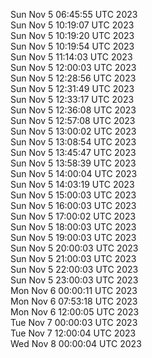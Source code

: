 Sun Nov  5 06:45:55 UTC 2023 <br/>
Sun Nov  5 10:19:07 UTC 2023 <br/>
Sun Nov  5 10:19:20 UTC 2023 <br/>
Sun Nov  5 10:19:54 UTC 2023 <br/>
Sun Nov  5 11:14:03 UTC 2023 <br/>
Sun Nov  5 12:00:03 UTC 2023 <br/>
Sun Nov  5 12:28:56 UTC 2023 <br/>
Sun Nov  5 12:31:49 UTC 2023 <br/>
Sun Nov  5 12:33:17 UTC 2023 <br/>
Sun Nov  5 12:36:08 UTC 2023 <br/>
Sun Nov  5 12:57:08 UTC 2023 <br/>
Sun Nov  5 13:00:02 UTC 2023 <br/>
Sun Nov  5 13:08:54 UTC 2023 <br/>
Sun Nov  5 13:45:47 UTC 2023 <br/>
Sun Nov  5 13:58:39 UTC 2023 <br/>
Sun Nov  5 14:00:04 UTC 2023 <br/>
Sun Nov  5 14:03:19 UTC 2023 <br/>
Sun Nov  5 15:00:03 UTC 2023 <br/>
Sun Nov  5 16:00:03 UTC 2023 <br/>
Sun Nov  5 17:00:02 UTC 2023 <br/>
Sun Nov  5 18:00:03 UTC 2023 <br/>
Sun Nov  5 19:00:03 UTC 2023 <br/>
Sun Nov  5 20:00:03 UTC 2023 <br/>
Sun Nov  5 21:00:03 UTC 2023 <br/>
Sun Nov  5 22:00:03 UTC 2023 <br/>
Sun Nov  5 23:00:03 UTC 2023 <br/>
Mon Nov  6 00:00:11 UTC 2023 <br/>
Mon Nov  6 07:53:18 UTC 2023 <br/>
Mon Nov  6 12:00:05 UTC 2023 <br/>
Tue Nov  7 00:00:03 UTC 2023 <br/>
Tue Nov  7 12:00:04 UTC 2023 <br/>
Wed Nov  8 00:00:04 UTC 2023 <br/>
